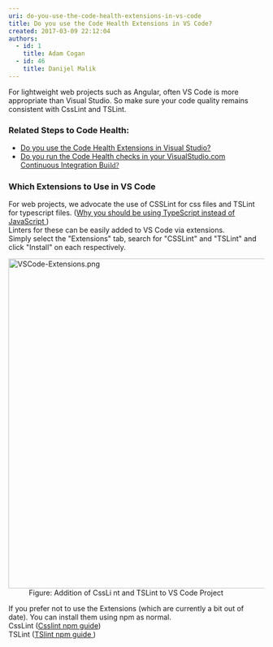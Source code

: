 ```yaml
---
uri: do-you-use-the-code-health-extensions-in-vs-code
title: Do you use the Code Health Extensions in VS Code?
created: 2017-03-09 22:12:04
authors:
  - id: 1
    title: Adam Cogan
  - id: 46
    title: Danijel Malik
---
```





<span class='intro'> For lightweight web projects such as Angular, often VS Code is more appropriate than Visual Studio. So&#160;make sure your code quality remains consistent with CssLint and TSLint.<br> </span>

<h3 class="ssw15-rteElement-H3">Related Steps to Code Health&#58; <br></h3><ul><li> 
      <a href="/_layouts/15/FIXUPREDIRECT.ASPX?WebId=3dfc0e07-e23a-4cbb-aac2-e778b71166a2&amp;TermSetId=07da3ddf-0924-4cd2-a6d4-a4809ae20160&amp;TermId=9e155c90-0502-447a-a1a3-fb2b1580982a">Do you use the Code Health Extensions in Visual ​Studio?</a><br></li><li> 
      <a href="/_layouts/15/FIXUPREDIRECT.ASPX?WebId=3dfc0e07-e23a-4cbb-aac2-e778b71166a2&amp;TermSetId=07da3ddf-0924-4cd2-a6d4-a4809ae20160&amp;TermId=3c2f0b76-038b-47c2-a754-f897f9d502ef">Do you run the Code Health checks in your VisualStudio.com Continuous Integration Bu<span style="font-family&#58;calibri;font-size&#58;11pt;">ild? </span></a> <br></li></ul><h3 class="ssw15-rteElement-H3">Which Extensions&#160;to Use in VS Code<br></h3><p>For web projects, we advocate the use of CSSLint for css files and TSLint for typescript files. (<a href="/_layouts/15/FIXUPREDIRECT.ASPX?WebId=3dfc0e07-e23a-4cbb-aac2-e778b71166a2&amp;TermSetId=07da3ddf-0924-4cd2-a6d4-a4809ae20160&amp;TermId=d82703e0-6244-4fb6-9017-bac4e4b2361d">Why you should be using TypeScript instead of JavaScript </a>)<br>Linters for these can be easily added to VS Code via extensions.​<br>Simply select the &quot;Extensions&quot; tab, search for &quot;CSSLint&quot; and &quot;TSLint&quot; and click &quot;Install&quot; on each respectively.</p><dl class="image"><dt><img src="/SiteAssets/do-you-use-the-code-health-extensions-in-vs-code/VSCode-Extensions.png" alt="VSCode-Extensions.png" style="width&#58;650px;" />  </dt><dd>Figure&#58; Addition of CssLi nt and TSLint to VS Code Project</dd></dl><p>If you prefer not to use the Extensions (which are currently a bit out of date). You can install them using npm as normal. <br>CssLint (<a href="https&#58;//www.npmjs.com/package/csslint">Csslint npm guide</a>)<br>TSLint (<a href="https&#58;//www.npmjs.com/package/tslint">TSlint npm guide </a>)<br><br></p>


